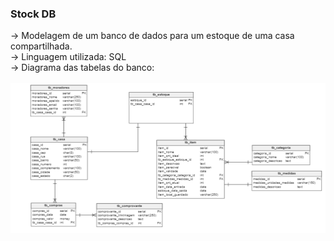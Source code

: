 ### Stock DB
-> Modelagem de um banco de dados para um estoque de uma casa compartilhada.
<br>
-> Linguagem utilizada: SQL
<br>
-> Diagrama das tabelas do banco: 
<br> <br>
![](Images/tables_diagram.PNG)
